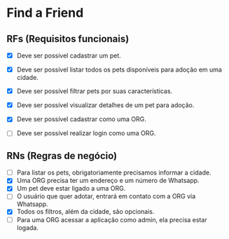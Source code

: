 # Find a Friend

## RFs (Requisitos funcionais)
- [x] Deve ser possivel cadastrar um pet. 
- [x] Deve ser possível listar todos os pets disponíveis para adoção em uma cidade.
- [x] Deve ser possível filtrar pets por suas características.
- [x] Deve ser possível visualizar detalhes de um pet para adoção.
- [x] Deve ser possível cadastrar como uma ORG.
- [ ] Deve ser possível realizar login como uma ORG.


## RNs (Regras de negócio)
- [ ] Para listar os pets, obrigatoriamente precisamos informar a cidade.
- [x] Uma ORG precisa ter um endereço e um número de Whatsapp.
- [x] Um pet deve estar ligado a uma ORG.
- [ ] O usuário que quer adotar, entrará em contato com a ORG via Whatsapp.
- [x] Todos os filtros, além da cidade, são opcionais.
- [ ] Para uma ORG acessar a aplicação como admin, ela precisa estar logada.
